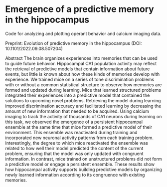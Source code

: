 # Emergence of a predictive memory in the hippocampus 

Code for analyzing and plotting operant behavior and calcium imaging data.

Preprint: Evolution of predictive memory in the hippocampus (DOI: 10.1101/2022.09.08.507204)

Abstract
The brain organizes experiences into memories that can be used to guide future behavior. Hippocampal CA1 population activity may reflect the retrieval of predictive models that contain information about future events, but little is known about how these kinds of memories develop with experience. We trained mice on a series of tone discrimination problems with or without a common statistical structure to observe how memories are formed and updated during learning. Mice that learned structured problems integrated their experiences into a predictive model that contained the solutions to upcoming novel problems. Retrieving the model during learning improved discrimination accuracy and facilitated learning by decreasing the amount of new information that needed to be acquired. Using calcium imaging to track the activity of thousands of CA1 neurons during learning on this task, we observed the emergence of a persistent hippocampal ensemble at the same time that mice formed a predictive model of their environment. This ensemble was reactivated during training and incorporated new neuronal activity patterns from each training problem. Interestingly, the degree to which mice reactivated the ensemble was related to how well their model predicted the content of the current problem, ensuring that the model was only updated with congruent information. In contrast, mice trained on unstructured problems did not form a predictive model or engage a persistent ensemble. These results show how hippocampal activity supports building predictive models by organizing newly learned information according to its congruence with existing memories.
